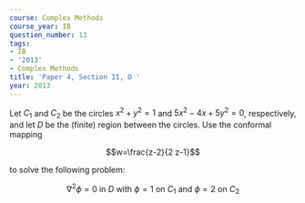 ```yaml
---
course: Complex Methods
course_year: IB
question_number: 13
tags:
- IB
- '2013'
- Complex Methods
title: 'Paper 4, Section II, D '
year: 2013
---
```




Let $C_{1}$ and $C_{2}$ be the circles $x^{2}+y^{2}=1$ and $5 x^{2}-4 x+5 y^{2}=0$, respectively, and let $D$ be the (finite) region between the circles. Use the conformal mapping

$$w=\frac{z-2}{2 z-1}$$

to solve the following problem:

$$\nabla^{2} \phi=0 \text { in } D \text { with } \phi=1 \text { on } C_{1} \text { and } \phi=2 \text { on } C_{2}$$